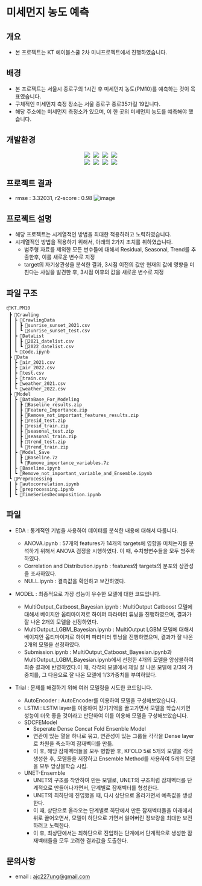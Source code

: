 # 미세먼지 농도 예측

## 개요
* 본 프로젝트는 KT 에이블스쿨 2차 미니프로젝트에서 진행하였습니다.

## 배경
* 본 프로젝트는 서울시 종로구의 1시간 후 미세먼지 농도(PM10)를 예측하는 것이 목표였습니다.
* 구체적인 미세먼지 측정 장소는 서울 종로구 종로35가길 19입니다.
* 해당 주소에는 미세먼지 측정소가 있으며, 이 한 곳의 미세먼지 농도를 예측해야 했습니다.

## 개발환경
<p align="center">
  <img src="https://img.shields.io/badge/pandas-150458?style=flat-square&logo=pandas&logoColor=white"/></a>&nbsp
  <img src="https://img.shields.io/badge/NumPy-013243?style=flat-square&logo=NumPy&logoColor=white"/></a>&nbsp
  <img src="https://img.shields.io/badge/scikit-learn-F7931E?style=flat-square&logo=scikit-learn&logoColor=white"/></a>&nbsp
  <img src="https://img.shields.io/badge/JSON-000000?style=flat-square&logo=JSON&logoColor=white"/></a>&nbsp
  <br>
    <img src="https://img.shields.io/badge/-statsmodels-blue"/></a>&nbsp
    <img src="https://img.shields.io/badge/%20-request-black"/></a>&nbsp
    <img src="https://img.shields.io/badge/-catboost-yellow"/></a>&nbsp
    <img src="https://img.shields.io/badge/-matplotlib-blue"/></a>&nbsp
</p>

## 프로젝트 결과
- rmse : 3.32031, r2-score : 0.98
![image](https://user-images.githubusercontent.com/89781598/192284107-f20760dc-cde2-495a-aa68-2e78303736bd.png)

## 프로젝트 설명
- 해당 프로젝트는 시계열적인 방법을 최대한 적용하려고 노력하였습니다.
- 시계열적인 방법을 적용하기 위해서, 아래의 2가지 조치를 취하였습니다.
  - 범주형 자료를 제외한 모든 변수들에 대해서 Residual, Seasonal, Trend를 추출한후, 이를 새로운 변수로 지정
  - target의 자기상관성을 분석한 결과, 3시점 이전의 값만 현재의 값에 영향을 미친다는 사실을 발견한 후, 3시점 이후의 값을 새로운 변수로 지정

## 파일 구조
```
📦KT.PM10
 ┣ 📂Crawling
 ┃ ┣ 📂CrawlingData
 ┃ ┃ ┣ 📜sunrise_sunset_2021.csv
 ┃ ┃ ┗ 📜sunrise_sunset_test.csv
 ┃ ┣ 📂DataList
 ┃ ┃ ┣ 📜2021_datelist.csv
 ┃ ┃ ┗ 📜2022_datelist.csv
 ┃ ┗ 📜Code.ipynb
 ┣ 📂Data
 ┃ ┣ 📜air_2021.csv
 ┃ ┣ 📜air_2022.csv
 ┃ ┣ 📜test.csv
 ┃ ┣ 📜train.csv
 ┃ ┣ 📜weather_2021.csv
 ┃ ┗ 📜weather_2022.csv
 ┣ 📂Model
 ┃ ┣ 📂DataBase_For_Modeling
 ┃ ┃ ┣ 📜Baseline_results.zip
 ┃ ┃ ┣ 📜Feature_Importance.zip
 ┃ ┃ ┣ 📜Remove_not_important_features_results.zip
 ┃ ┃ ┣ 📜resid_test.zip
 ┃ ┃ ┣ 📜resid_train.zip
 ┃ ┃ ┣ 📜seasonal_test.zip
 ┃ ┃ ┣ 📜seasonal_train.zip
 ┃ ┃ ┣ 📜trend_test.zip
 ┃ ┃ ┗ 📜trend_train.zip
 ┃ ┣ 📂Model_Save
 ┃ ┃ ┣ 📜Baseline.7z
 ┃ ┃ ┗ 📜Remove_importance_variables.7z
 ┃ ┣ 📜Baseline.ipynb
 ┃ ┗ 📜Remove_not_important_variable_and_Ensemble.ipynb
 ┗ 📂Preprocessing
 ┃ ┣ 📜autocorrelation.ipynb
 ┃ ┣ 📜preprocessing.ipynb
 ┃ ┗ 📜TimeSeriesDecomposition.ipynb
```
## 파일 
- EDA : 통계적인 기법을 사용하여 데이터를 분석한 내용에 대해서 다룹니다.
    - ANOVA.ipynb : 57개의 features가 14개의 targets에 영향을 미치는지를 분석하기 위해서 ANOVA 검정을 시행하였다. 이 때, 수치형변수들을 모두 범주화하였다.
    - Correlation and Distribution.ipynb : features와 targets의 분포와 상관성을 조사하였다.
    - NULL.ipynb : 결측값을 확인하고 보간하였다.
    
- MODEL : 최종적으로 가장 성능이 우수한 모델에 대한 코드입니다.
    - MultiOutput_Catboost_Bayesian.ipynb : MultiOutput Catboost 모델에 대해서 베이지안 옵티마이저로 하이퍼 파라미터 튜닝을 진행하였으며, 결과가 잘 나온 2개의 모델을 선정하였다.
    - MultiOutput_LGBM_Bayesian.ipynb : MultiOutput LGBM 모델에 대해서 베이지안 옵티마이저로 하이퍼 파라미터 튜닝을 진행하였으며, 결과가 잘 나온 2개의 모델을 선정하였다.
    - Submission.ipynb : MultiOutput_Catboost_Bayesian.ipynb과 MultiOutput_LGBM_Bayesian.ipynb에서 선정한 4개의 모델을 앙상블하여 최종 결과에 반영하였다.이 때, 각각의 모델에서 제일 잘 나온 모델에 2/3의 가중치를, 그 다음으로 잘 나온 모델에 1/3가중치를 부여하였다.
    
- Trial : 문제를 해결하기 위해 여러 모델링을 시도한 코드입니다.
    - AutoEncoder : AutoEncoder를 이용하여 모델을 구성해보았습니다.
    - LSTM : LSTM layer를 이용하여 장기기억을 끌고가면서 모델을 학습시키면 성능이 더욱 좋을 것이라고 판단하여 이를 이용해 모델을 구성해보았습니다.
    - SDCFEModel
        - Seperate Dense Concat Fold Ensenble Model
        - 연관이 있는 열을 하나로 묶고, 연관성이 있는 그룹들 각각을 Dense layer로 차원을 축소하여 잠재벡터를 만듦.
        - 이 후, 해당 잠재벡터들을 모두 병합한 후, KFOLD 5로 5개의 모델을 각각 생성한 후, 모델들을 저장하고 Ensemble Method를 사용하여 5개의 모델을 모두 앙상블학습 시킴.
    - UNET-Ensemble
        - UNET의 구조를 착안하여 만든 모델로, UNET의 구조처럼 잠재벡터를 단계적으로 만들어나가면서, 단계별로 잠재벡터를 형성한다.
        - UNET의 최하단에 진입했을 때, 다시 상단으로 올라가면서 예측값을 생성한다.
        - 이 때, 상단으로 올라오는 단계별로 하단에서 만든 잠재벡터들을 아래에서 위로 끌어오면서, 모델이 하단으로 가면서 잃어버린 정보량을 최대한 보전하려고 노력한다.
        - 이 후, 최상단에서는 최하단으로 진입하는 단계에서 단계적으로 생성한 잠재벡터들을 모두 고려한 결과값을 도출한다.

## 문의사항
* email : ajc227ung@gmail.com
